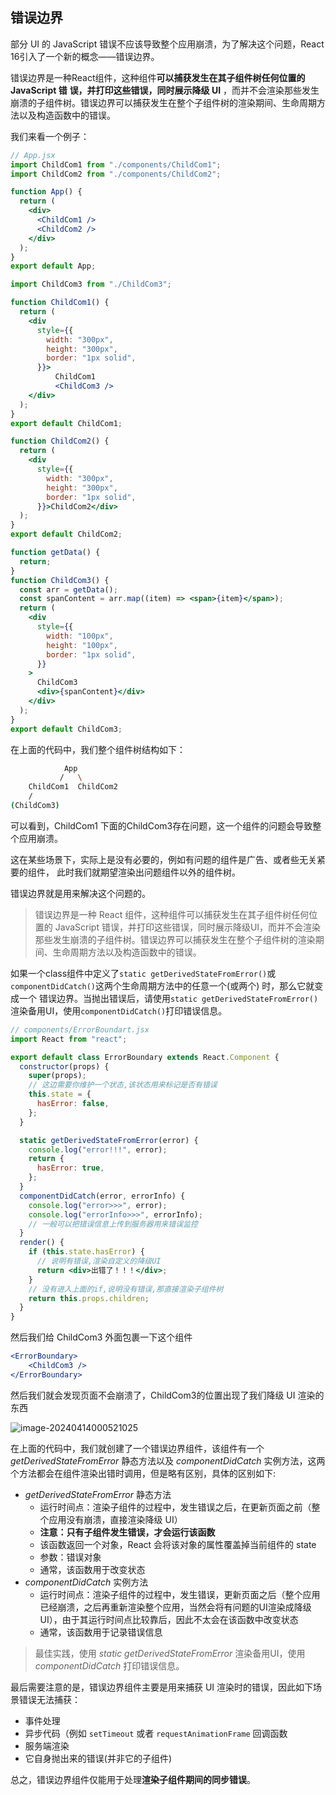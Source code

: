 ## 错误边界

部分 UI 的 JavaScript 错误不应该导致整个应用崩溃，为了解决这个问题，React 16引入了一个新的概念——错误边界。

错误边界是一种React组件，这种组件**可以捕获发生在其子组件树任何位置的 JavaScript 错**
**误，并打印这些错误，同时展示降级 UI** ，而并不会渲染那些发生崩溃的子组件树。错误边界可以捕获发生在整个子组件树的渲染期间、生命周期方法以及构造函数中的错误。

我们来看一个例子：

```jsx
// App.jsx
import ChildCom1 from "./components/ChildCom1";
import ChildCom2 from "./components/ChildCom2";

function App() {
  return (
    <div>
      <ChildCom1 />
      <ChildCom2 />
    </div>
  );
}
export default App;
```

```jsx
import ChildCom3 from "./ChildCom3";

function ChildCom1() {
  return (
    <div
      style={{
        width: "300px",
        height: "300px",
        border: "1px solid",
      }}>
          ChildCom1
          <ChildCom3 />
    </div>
  );
}
export default ChildCom1;
```

```jsx
function ChildCom2() {
  return (
    <div
      style={{
        width: "300px",
        height: "300px",
        border: "1px solid",
      }}>ChildCom2</div>
  );
}
export default ChildCom2;
```

```jsx
function getData() {
  return;
}
function ChildCom3() {
  const arr = getData();
  const spanContent = arr.map((item) => <span>{item}</span>);
  return (
    <div
      style={{
        width: "100px",
        height: "100px",
        border: "1px solid",
      }}
    >
      ChildCom3
      <div>{spanContent}</div>
    </div>
  );
}
export default ChildCom3;
```

在上面的代码中，我们整个组件树结构如下：

```bash
			App
	   	   /   \
    ChildCom1  ChildCom2
    /
(ChildCom3)
```

可以看到，ChildCom1 下面的ChildCom3存在问题，这一个组件的问题会导致整个应用崩溃。

这在某些场景下，实际上是没有必要的，例如有问题的组件是广告、或者些无关紧要的组件， 此时我们就期望渲染出问题组件以外的组件树。

错误边界就是用来解决这个问题的。

> 错误边界是一种 React 组件，这种组件可以捕获发生在其子组件树任何位置的 JavaScript 错误，并打印这些错误，同时展示降级UI，而并不会渲染那些发生崩溃的子组件树。错误边界可以捕获发生在整个子组件树的渲染期间、生命周期方法以及构造函数中的错误。

如果一个class组件中定义了`static getDerivedStateFromError()`或
`componentDidCatch()`这两个生命周期方法中的任意一个(或两个) 时，那么它就变成一个
错误边界。当抛出错误后，请使用`static getDerivedStateFromError()`渲染备用UI，使用`componentDidCatch()`打印错误信息。

```jsx
// components/ErrorBoundart.jsx
import React from "react";

export default class ErrorBoundary extends React.Component {
  constructor(props) {
    super(props);
    // 这边需要你维护一个状态,该状态用来标记是否有错误
    this.state = {
      hasError: false,
    };
  }

  static getDerivedStateFromError(error) {
    console.log("error!!!", error);
    return {
      hasError: true,
    };
  }
  componentDidCatch(error, errorInfo) {
    console.log("error>>>", error);
    console.log("errorInfo>>>", errorInfo);
    // 一般可以把错误信息上传到服务器用来错误监控
  }
  render() {
    if (this.state.hasError) {
      // 说明有错误,渲染自定义的降级UI
      return <div>出错了！！！</div>;
    }
    // 没有进入上面的if,说明没有错误,那直接渲染子组件树
    return this.props.children;
  }
}
```

然后我们给 ChildCom3 外面包裹一下这个组件

```jsx
<ErrorBoundary>
	<ChildCom3 />
</ErrorBoundary>
```

然后我们就会发现页面不会崩溃了，ChildCom3的位置出现了我们降级 UI 渲染的东西

![image-20240414000521025](https://chen-1320883525.cos.ap-chengdu.myqcloud.com/img/image-20240414000521025.png)

在上面的代码中，我们就创建了一个错误边界组件，该组件有一个 *getDerivedStateFromError* 
静态方法以及 *componentDidCatch* 实例方法，这两个方法都会在组件渲染出错时调用，但是略有区别，具体的区别如下:

+ *getDerivedStateFromError*  静态方法
  + 运行时间点：渲染子组件的过程中，发生错误之后，在更新页面之前（整个应用没有崩溃，直接渲染降级 UI）
  + **注意：只有子组件发生错误，才会运行该函数**
  + 该函数返回一个对象，React 会将该对象的属性覆盖掉当前组件的 state
  + 参数：错误对象
  + 通常，该函数用于改变状态
+ *componentDidCatch* 实例方法
  + 运行时间点：渲染子组件的过程中，发生错误，更新页面之后（整个应用已经崩溃，之后再重新渲染整个应用，当然会将有问题的UI渲染成降级UI），由于其运行时间点比较靠后，因此不太会在该函数中改变状态
  + 通常，该函数用于记录错误信息

> 最佳实践，使用 *static getDerivedStateFromError* 渲染备用UI，使用 *componentDidCatch* 打印错误信息。

最后需要注意的是，错误边界组件主要是用来捕获 UI 渲染时的错误，因此如下场景错误无法捕获：

+ 事件处理
+ 异步代码（例如 `setTimeout` 或者 `requestAnimationFrame` 回调函数
+ 服务端渲染
+ 它自身抛出来的错误(并非它的子组件)

总之，错误边界组件仅能用于处理**渲染子组件期间的同步错误**。
